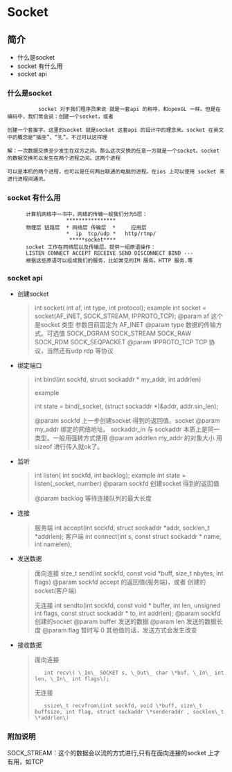 # Socket

## 简介

* 什么是socket
* socket 有什么用
* socket api

### 什么是socket

```
          socket 对于我们程序员来说 就是一套api 的称呼，和openGL 一样。但是在编码中，我们常会说：创建一个socket，或者

创建一个套接字。这里的socket 就是socket 这套api 的设计中的理念来。socket 在英文中的概念是“插座”、“孔”。不过可以这样理

解：一次数据交换至少发生在双方之间。那么这次交换的任意一方就是一个socket。socket 的数据交换可以发生在两个进程之间。这两个进程

可以是本机的两个进程，也可以是任何两台联通的电脑的进程。在ios 上可以使用 socket 来进行进程间通讯。

```

### socket 有什么用

```
      计算机网络中一书中，网络的传输一般我们分为5层：
                   ****************
      物理层 链路层  * 网络层 传输层  *     应用层
                   *  ip  tcp/udp *   http/rtmp/
                    *****socket****
      socket 工作在网络层以及传输层。提供一组原语操作：
      LISTEN CONNECT ACCEPT RECEIVE SEND DISCONNECT BIND ---
      根据这些原语可以组成我们的服务，比如常见的IM 服务。HTTP 服务.等
```

### socket api

* 创建socket

  > int socket\( int af, int type, int protocol\);
  >   example
  >   int socket = socket\(AF\_INET, SOCK\_STREAM, IPPROTO\_TCP\);
  >   @param af 这个是socket 类型 参数目前固定为 AF\_INET 
  >   @param type  数据的传输方式。可选值 SOCK\_DGRAM  SOCK\_STREAM  SOCK\_RAW  SOCK\_RDM   SOCK\_SEQPACKET
  >   @param IPPROTO\_TCP TCP 协议，当然还有udp rdp 等协议

* 绑定端口

  > int bind\(int sockfd, struct sockaddr \* my\_addr, int addrlen\)
  > 
  > example
  > 
  > int state = bind\(\_socket, \(struct sockaddr \*\)&addr, addr.sin\_len\);
  > 
  > @param sockfd 上一步创建socket 得到的返回值。socket
  > @param my\_addr 绑定的网络地址。 sockaddr\_in  与 sockaddr 本质上是同一类型。一般用强转方式使用
  > @param addrlen my\_addr 的对象大小 用sizeof 进行传入就ok了。

* 监听

  > int listen\( int sockfd, int backlog\);
  > example
  > int state = listen\(\_socket, number\) 
  > @param sockfd 创建socket 得到的返回值
  > 
  > @param backlog 等待连接队列的最大长度

* 连接

  > 服务端
  > int accept\(int sockfd, struct sockaddr \*addr, socklen\_t \*addrlen\);
  > 客户端
  > int connect\(int s, const struct sockaddr \* name, int namelen\);

* 发送数据

  > 面向连接
  >        size\_t send\(int sockfd, const void \*buff, size\_t nbytes, int flags\)
  >        @param sockfd accept 的返回值\(服务端\)，或者 创建的socket\(客户端\)
  > 
  > 无连接
  >        int sendto\(int sockfd, const void \* buffer, int len, unsigned int flags, const struct sockaddr \* to, int addrlen\);
  >        @param sockfd 创建的socket 
  >        @param buffer 发送的数据
  >        @param len 发送的数据长度
  >        @param flag 暂时写 0 其他值的话，发送方式会发生改变

* 接收数据

  > 面向连接
  > 
  >        int recv\( \_In\_ SOCKET s, \_Out\_ char \*buf, \_In\_ int len, \_In\_ int flags\);
  > 
  > 无连接
  > 
  >        ssize\_t recvfrom\(int sockfd, void \*buff, size\_t buffsize, int flag, struct sockaddr \*senderaddr , socklen\_t \*addrlen\)


### 附加说明

SOCK\_STREAM：这个的数据会以流的方式进行,只有在面向连接的socket 上才有用，如TCP

